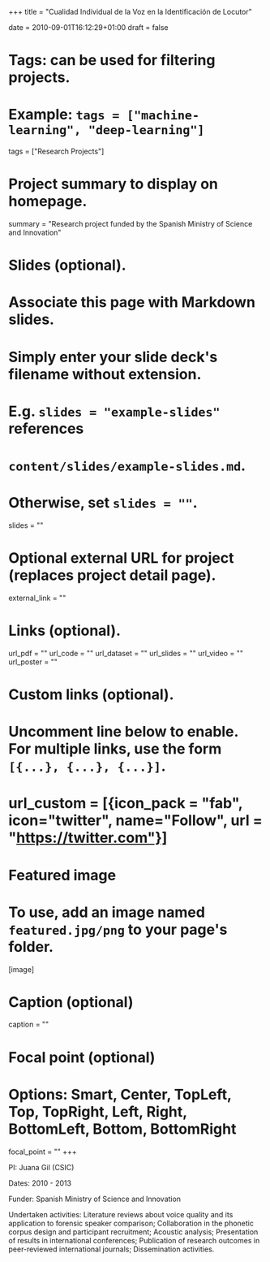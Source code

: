 ﻿+++
title = "Cualidad Individual de la Voz en la Identificación de Locutor"

date = 2010-09-01T16:12:29+01:00
draft = false

# Tags: can be used for filtering projects.
# Example: `tags = ["machine-learning", "deep-learning"]`
tags = ["Research Projects"]

# Project summary to display on homepage.
summary = "Research project funded by the Spanish Ministry of Science and Innovation"

# Slides (optional).
#   Associate this page with Markdown slides.
#   Simply enter your slide deck's filename without extension.
#   E.g. `slides = "example-slides"` references 
#   `content/slides/example-slides.md`.
#   Otherwise, set `slides = ""`.
slides = ""

# Optional external URL for project (replaces project detail page).
external_link = ""

# Links (optional).
url_pdf = ""
url_code = ""
url_dataset = ""
url_slides = ""
url_video = ""
url_poster = ""

# Custom links (optional).
#   Uncomment line below to enable. For multiple links, use the form `[{...}, {...}, {...}]`.
# url_custom = [{icon_pack = "fab", icon="twitter", name="Follow", url = "https://twitter.com"}]

# Featured image
# To use, add an image named `featured.jpg/png` to your page's folder. 
[image]
  # Caption (optional)
  caption = ""

  # Focal point (optional)
  # Options: Smart, Center, TopLeft, Top, TopRight, Left, Right, BottomLeft, Bottom, BottomRight
  focal_point = ""
+++

PI: Juana Gil (CSIC)

Dates: 2010 - 2013

Funder: Spanish Ministry of Science and Innovation

Undertaken activities: Literature reviews about voice quality and its application to forensic speaker comparison; Collaboration in the phonetic corpus design and participant recruitment; Acoustic analysis; Presentation of results in international conferences; Publication of research outcomes in peer-reviewed international journals; Dissemination activities.